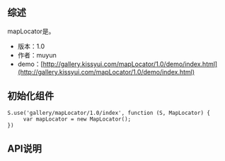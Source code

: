 ## 综述

mapLocator是。

* 版本：1.0
* 作者：muyun
* demo：[http://gallery.kissyui.com/mapLocator/1.0/demo/index.html](http://gallery.kissyui.com/mapLocator/1.0/demo/index.html)

## 初始化组件

    S.use('gallery/mapLocator/1.0/index', function (S, MapLocator) {
         var mapLocator = new MapLocator();
    })

## API说明
